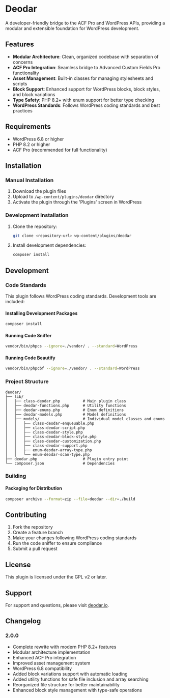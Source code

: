# Deodar

A developer-friendly bridge to the ACF Pro and WordPress APIs, providing a modular and extensible foundation for WordPress development.

## Features

- **Modular Architecture**: Clean, organized codebase with separation of concerns
- **ACF Pro Integration**: Seamless bridge to Advanced Custom Fields Pro functionality
- **Asset Management**: Built-in classes for managing stylesheets and scripts
- **Block Support**: Enhanced support for WordPress blocks, block styles, and block variations
- **Type Safety**: PHP 8.2+ with enum support for better type checking
- **WordPress Standards**: Follows WordPress coding standards and best practices

## Requirements

- WordPress 6.8 or higher
- PHP 8.2 or higher
- ACF Pro (recommended for full functionality)

## Installation

### Manual Installation

1. Download the plugin files
2. Upload to `/wp-content/plugins/deodar` directory
3. Activate the plugin through the 'Plugins' screen in WordPress

### Development Installation

1. Clone the repository:
   ```bash
   git clone <repository-url> wp-content/plugins/deodar
   ```

2. Install development dependencies:
   ```bash
   composer install
   ```

## Development

### Code Standards

This plugin follows WordPress coding standards. Development tools are included:

#### Installing Development Packages
```bash
composer install
```

#### Running Code Sniffer
```bash
vendor/bin/phpcs --ignore=./vendor/ . --standard=WordPress
```

#### Running Code Beautify
```bash
vendor/bin/phpcbf --ignore=./vendor/ . --standard=WordPress
```

### Project Structure

```
deodar/
├── lib/
│   ├── class-deodar.php          # Main plugin class
│   ├── deodar-functions.php      # Utility functions
│   ├── deodar-enums.php          # Enum definitions
│   ├── deodar-models.php         # Model definitions
│   ├── models/                   # Individual model classes and enums
│   │   ├── class-deodar-enqueuable.php
│   │   ├── class-deodar-script.php
│   │   ├── class-deodar-style.php
│   │   ├── class-deodar-block-style.php
│   │   ├── class-deodar-customization.php
│   │   ├── class-deodar-support.php
│   │   ├── enum-deodar-array-type.php
│   │   └── enum-deodar-scan-type.php
├── deodar.php                    # Plugin entry point
└── composer.json                 # Dependencies
```

### Building

#### Packaging for Distribution
```bash
composer archive --format=zip --file=deodar --dir=./build
```

## Contributing

1. Fork the repository
2. Create a feature branch
3. Make your changes following WordPress coding standards
4. Run the code sniffer to ensure compliance
5. Submit a pull request

## License

This plugin is licensed under the GPL v2 or later.

## Support

For support and questions, please visit [deodar.io](https://deodar.io).

## Changelog

### 2.0.0
- Complete rewrite with modern PHP 8.2+ features
- Modular architecture implementation
- Enhanced ACF Pro integration
- Improved asset management system
- WordPress 6.8 compatibility
- Added block variations support with automatic loading
- Added utility functions for safe file inclusion and array searching
- Reorganized file structure for better maintainability
- Enhanced block style management with type-safe operations